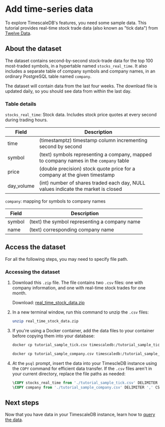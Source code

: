 # Add time-series data

To explore TimescaleDB's features, you need some sample data. This tutorial provides real-time 
stock trade data (also known as "tick data") from [Twelve Data][twelve-data]. 

## About the dataset

The dataset contains second-by-second stock-trade data for the top 100 most-traded symbols, in a 
hypertable named `stocks_real_time`. It also includes a separate table of company symbols and company 
names, in an ordinary PostgreSQL table named `company`. 

The dataset will contain data from the last four weeks. The download file is updated daily, so 
you should see data from within the last day. 

### Table details


`stocks_real_time`: Stock data. Includes stock price quotes at every second during trading hours.

| Field | Description |
|-|-|
| time | (timestamptz) timestamp column incrementing second by second | 
| symbol | (text) symbols representing a company, mapped to company names in the `company` table | 
| price | (double precision) stock quote price for a company at the given timestamp |
| day_volume | (int) number of shares traded each day, NULL values indicate the market is closed | 

`company`: mapping for symbols to company names

| Field | Description |
|-|-|
| symbol | (text) the symbol representing a company name |
| name | (text) corresponding company name |


## Access the dataset
For all the following steps, you may need to specify file path. 

<procedure>

### Accessing the dataset

1.  Download this `.zip` file. The file contains two `.csv` files: one with company 
    information, and one with real-time stock trades for one month.

    Download: <tag type="download">[real_time_stock_data.zip](https://assets.timescale.com/docs/downloads/get-started/real_time_stock_data.zip)</tag>

1.  In a new terminal window, run this command to unzip the `.csv` files:
    ```bash
    unzip real_time_stock_data.zip
    ```

1.  If you're using a Docker container, add the data files to your container before 
    copying them into your database:
    ```bash
    docker cp tutorial_sample_tick.csv timescaledb:/tutorial_sample_tick.csv

    docker cp tutorial_sample_company.csv timescaledb:/tutorial_sample_company.csv
    ```


1.  At the `psql` prompt, insert the data into your TimescleDB instance using the `COPY` command 
    for efficient data transfer. If the `.csv` files aren't in your current directory, replace 
    the file paths as needed:

    ```sql
    \COPY stocks_real_time from './tutorial_sample_tick.csv' DELIMITER ',' CSV HEADER;
    \COPY company from './tutorial_sample_company.csv' DELIMITER ',' CSV HEADER;
    ```

</procedure>

## Next steps
Now that you have data in your TimescaleDB instance, learn how to [query the data][query-data].


[twelve-data]: https://twelvedata.com/
[query-data]: /getting-started/query-data/
